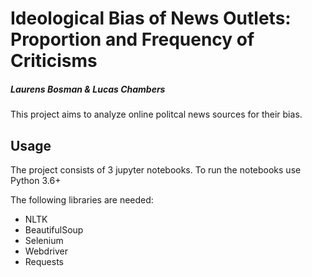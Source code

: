 # Ideological Bias of News Outlets: Proportion and Frequency of Criticisms
##### Laurens Bosman & Lucas Chambers

This project aims to analyze online politcal news sources for their bias.

## Usage
The project consists of 3 jupyter notebooks. To run the notebooks use Python 3.6+

The following libraries are needed:
- NLTK
- BeautifulSoup
- Selenium
- Webdriver
- Requests
